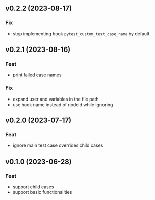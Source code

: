 ## v0.2.2 (2023-08-17)

### Fix

- stop implementing hook `pytest_custom_test_case_name` by default

## v0.2.1 (2023-08-16)

### Feat

- print failed case names

### Fix

- expand user and variables in the file path
- use hook name instead of nodeid while ignoring

## v0.2.0 (2023-07-17)

### Feat

- ignore main test case overrides child cases

## v0.1.0 (2023-06-28)

### Feat

- support child cases
- support basic functionalities
